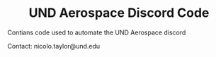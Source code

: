<h1 align="center">UND Aerospace Discord Code</h1>
<p>Contians code used to automate the UND Aerospace discord</p>
<p>Contact: nicolo.taylor@und.edu</P>
